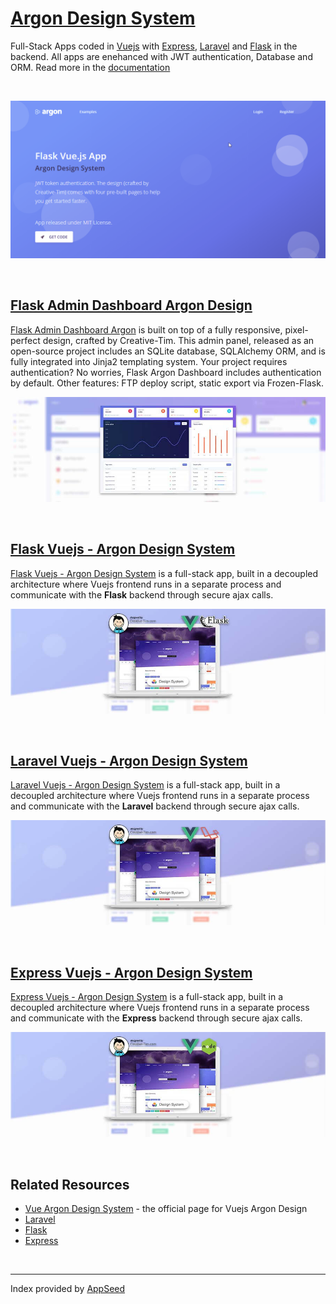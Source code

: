 # [Argon Design System](https://appseed.us/apps/argon-design-system) 

Full-Stack Apps coded in [Vuejs](https://vuejs.org/) with [Express](https://expressjs.com/), [Laravel](https://laravel.com/) and [Flask](https://palletsprojects.com/p/flask/) in the backend. All apps are enehanced with JWT authentication, Database and ORM. Read more in the [documentation](https://docs.appseed.us/apps/argon-design-system/) 

<br />

![Argon Design System - Gif animated presentation.](https://github.com/app-generator/static/blob/master/products/argon-design-system-intro.gif?raw=true)

<br />

## [Flask Admin Dashboard Argon Design](https://appseed.us/admin-dashboards/flask-dashboard-argon)

[Flask Admin Dashboard Argon](https://appseed.us/admin-dashboards/flask-dashboard-argon) is built on top of a fully responsive, pixel-perfect design, crafted by Creative-Tim. This admin panel, released as an open-source project includes an SQLite database, SQLAlchemy ORM, and is fully integrated into Jinja2 templating system. Your project requires authentication? No worries, Flask Argon Dashboard includes authentication by default. Other features: FTP deploy script, static export via Frozen-Flask.

![Flask Admin Dashboard Argon Design - App Screen Shot.](https://raw.githubusercontent.com/app-generator/static/master/flask-argon-dashboard/argon-dashboard-coded-in-flask-cover.jpg)

<br />

## [Flask Vuejs - Argon Design System](https://appseed.us/apps/flask-apps/argon-design-system-creative-tim)

[Flask Vuejs - Argon Design System](https://appseed.us/apps/flask-apps/argon-design-system-creative-tim) is a full-stack app, built in a decoupled architecture where Vuejs frontend runs in a separate process and communicate with the **Flask** backend through secure ajax calls. 

![Flask Vuejs Argon Design System - App Screen Shot.](https://github.com/app-generator/static/blob/master/products/flask-vuejs-argon-design-system.jpg?raw=true)

<br />

## [Laravel Vuejs - Argon Design System](https://appseed.us/apps/vuejs/laravel/argon-design-system-creative-tim)

[Laravel Vuejs - Argon Design System](https://appseed.us/apps/vuejs/laravel/argon-design-system-creative-tim) is a full-stack app, built in a decoupled architecture where Vuejs frontend runs in a separate process and communicate with the **Laravel** backend through secure ajax calls. 

![Laravel Vuejs Argon Design System - App Screen Shot.](https://github.com/app-generator/static/blob/master/products/laravel-vuejs-argon-design-system.jpg?raw=true)

<br />

## [Express Vuejs - Argon Design System](https://appseed.us/apps/vuejs/express/argon-design-system-creative-tim)

[Express Vuejs - Argon Design System](https://appseed.us/apps/vuejs/express/argon-design-system-creative-tim) is a full-stack app, built in a decoupled architecture where Vuejs frontend runs in a separate process and communicate with the **Express** backend through secure ajax calls. 

![Express Vuejs Argon Design System - App Screen Shot.](https://github.com/app-generator/static/blob/master/products/express-vuejs-argon-design-system.jpg?raw=true)

<br />

## Related Resources
 - [Vue Argon Design System](https://www.creative-tim.com/product/vue-argon-design-system) - the official page for Vuejs Argon Design
 - [Laravel](https://laravel.com/)
 - [Flask](https://palletsprojects.com/p/flask/)
 - [Express](https://expressjs.com/)

<br />

--- 
Index provided by [AppSeed](https://appseed.us/admin-dashboards)
